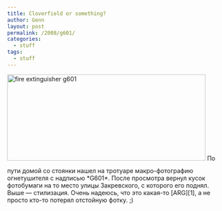 ```yaml
---
title: Cloverfield or something?
author: Genn
layout: post
permalink: /2008/g601/
categories:
  - stuff
tags:
  - stuff
---
```

<img src='http://mega.genn.org/=^_^=/uploads/2008/04/g601.jpg' alt='fire extinguisher g601' style="padding-bottom: 15px;" width="460" height="200" />  
По пути домой со стоянки нашел на тротуаре макро-фотографию огнетушителя с надписью *G601*. После просмотра вернул кусок фотобумаги на то место улицы Закревского, с которого его поднял. Выше — стилизация. Очень надеюсь, что это какая-то [ARG][1], а не просто кто-то потерял отстойную фотку. ;)

 [1]: http://en.wikipedia.org/wiki/Alternate_reality_game